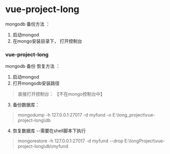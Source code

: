 # vue-project-long

mongodb 备份方法 ： 
 1. 启动mongod
 2. 在mongo安装目录下， 打开控制台

### vue-project-long

mongodb 备份 恢复方法 ： 
 1. 启动mongod
 2. 打开mongodb安装路径
 > 直接打开控制台： 【不在mongo控制台中】

 3. 备份数据库： 
> mongodump -h 127.0.0.1:27017 -d myfund -o E:\long_project\vue-project-long\db
 4. 恢复数据库 --需要在shell脚本下执行
> mongorestore -h 127.0.0.1:27017 -d myfund --drop E:\longProject\vue-project-long\db\myfund